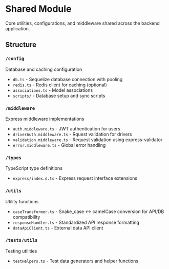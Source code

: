 # Shared Module

Core utilities, configurations, and middleware shared across the backend application.

## Structure

### `/config`
Database and caching configuration
- `db.ts` - Sequelize database connection with pooling
- `redis.ts` - Redis client for caching (optional)
- `associations.ts` - Model associations
- `scripts/` - Database setup and sync scripts

### `/middleware`
Express middleware implementations
- `auth.middleware.ts` - JWT authentication for users
- `driverAuth.middleware.ts` - Rquest validation for drivers
- `validation.middleware.ts` - Request validation using express-validator
- `error.middleware.ts` - Global error handling

### `/types`
TypeScript type definitions
- `express/index.d.ts` - Express request interface extensions

### `/utils`
Utility functions
- `caseTransformer.ts` - Snake_case ↔ camelCase conversion for API/DB compatibility
- `responseHandler.ts` - Standardized API response formatting
- `dataApiClient.ts` - External data API client

### `/tests/utils`
Testing utilities
- `testHelpers.ts` - Test data generators and helper functions


